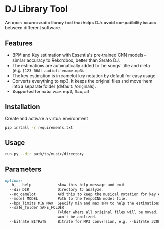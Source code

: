 # DJ Library Tool
An open-source audio library tool that helps DJs avoid compatibility issues between different software.

## Features
- BPM and Key estimation with Essentia's pre-trained CNN models – similar accuracy to Rekordbox, better than Serato DJ.
- The estimations are automatically added to the songs' title and meta (e.g. `[123-06A] audiofilename.mp3`).
- The key estimation is in camelot key notation by default for easy usage.
- Converts everything to mp3. It keeps the original files and move them into a separate folder (default: /originals).
- Supported formats: wav, mp3, flac, aif

## Installation
Create and activate a virtual environment

```bash
pip install -r requirements.txt
```

## Usage
```bash
run.py --dir path/to/music/directory
```

## Parameters
```md
options:
  -h, --help            show this help message and exit
  --dir DIR             Directory to analyze.
  --no_camelot          Add this to keep the musical notation for key estimation.
  --model MODEL         Path to the TempoCNN model file.
  --bpm_limits MIN MAX  Specify min and max BPM to help the estimations, e.g. --bpm_limits 90 180
  --safe_folder SAFE_FOLDER
                        Folder where all original files will be moved, this
                        won't be analized.
  --bitrate BITRATE     Bitrate for MP3 conversion, e.g. --bitrate 320k
```
